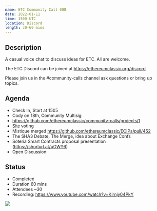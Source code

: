 ```yaml
---
name: ETC Community Call 008
date: 2022-01-11
time: 1500 UTC
location: Discord
length: 30-60 mins
---
```


## Description

A casual voice chat to discuss ideas for ETC. All are welcome.

The ETC Discord can be joined at https://ethereumclassic.org/discord

Please join us in the #community-calls channel ask questions or bring up topics.

## Agenda

- Check In, Start at 1505
- Cody on 18th, Community Multisig
- https://github.com/ethereumclassic/community-calls/projects/1
- Site voting
- Mistique merged https://github.com/ethereumclassic/ECIPs/pull/452
- The SHA3 Debate, The Merge, idea about Exchange Confs
- Soteria Smart Contracts proposal presentation (https://shorturl.at/uOWY6)
- Open Discussion

## Status

- Completed
- Duration 60 mins
- Attendees ~30
- Recording: https://www.youtube.com/watch?v=Kirnjy04PkY

![](https://raw.githubusercontent.com/ethereumclassic/community-calls/main/UTC.png)

